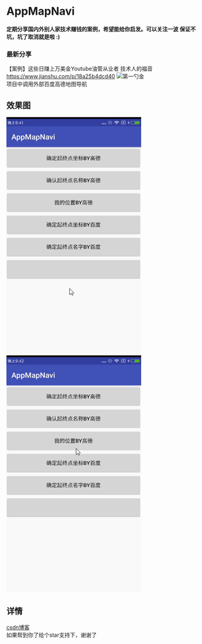# AppMapNavi
<b>定期分享国内外别人家技术赚钱的案例，希望能给你启发。可以关注一波 保证不坑，坑了取消就是啦 :) </b>
### 最新分享
【案例】这些日赚上万美金Youtube油管从业者 技术人的福音 https://www.jianshu.com/p/18a25b4dcd40
![第一勺金](https://upload-images.jianshu.io/upload_images/5415899-fcb0f0ad7b8e1df9.jpg)
<br/>
项目中调用外部百度高德地图导航
## 效果图
![](https://github.com/GuoZhaoHui628/ProjectPicture/raw/master/map1.gif)
![](https://github.com/GuoZhaoHui628/ProjectPicture/raw/master/map2.gif)
## 详情
[csdn博客](http://blog.csdn.net/guozhaohui628/article/details/71189707)
<br/>
如果帮到你了给个star支持下，谢谢了
